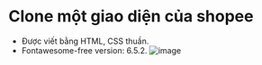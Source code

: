 # Clone một giao diện của shopee
- Được viết bằng HTML, CSS thuần.
- Fontawesome-free version: 6.5.2.
![image](https://github.com/user-attachments/assets/c0df4968-be4e-45fc-8446-808bf1f846a6)

